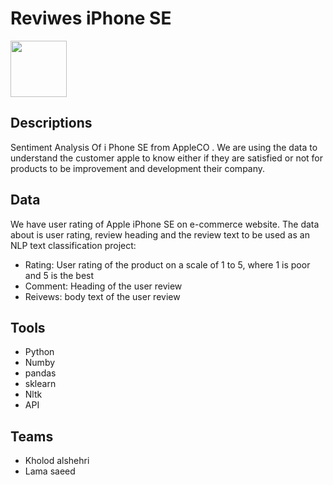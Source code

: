 # Reviwes iPhone SE

<img src ="https://cdn.idropnews.com/wp-content/uploads/2021/12/02145349/iPhone-SE-3-Concept-Render.jpg" 
width="90">

## Descriptions

Sentiment Analysis Of i Phone SE from AppleCO . 
We are using the data to understand the customer apple to know either if they are
satisfied or not for products to be improvement and development their company. 

 ## Data
We have user rating of Apple iPhone SE on e-commerce website. The data about is user rating, review heading and the review text to be used as an NLP text classification project:
- Rating: User rating of the product on a scale of 1 to 5, where 1 is poor and 5 is the best
- Comment: Heading of the user review
- Reivews: body text of the user review


## Tools


- Python
- Numby
- pandas
- sklearn
- Nltk
- API


## Teams 

- Kholod alshehri
- Lama saeed
